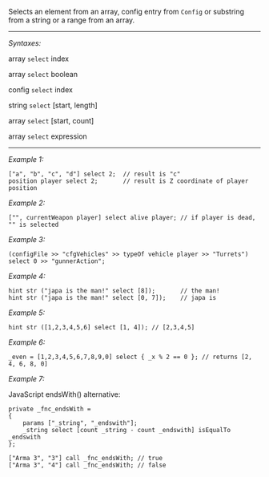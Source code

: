 Selects an element from an array, config entry from `Config` or substring from a string or a range from an array.


---
*Syntaxes:*

array `select` index

array `select` boolean

config `select` index

string `select` [start, length]

array `select` [start, count]

array `select` expression

---
*Example 1:*

```sqf
["a", "b", "c", "d"] select 2;	// result is "c"
position player select 2;		// result is Z coordinate of player position
```

*Example 2:*

```sqf
["", currentWeapon player] select alive player; // if player is dead, "" is selected
```

*Example 3:*

```sqf
(configFile >> "cfgVehicles" >> typeOf vehicle player >> "Turrets") select 0 >> "gunnerAction";
```

*Example 4:*

```sqf
hint str ("japa is the man!" select [8]);		// the man!
hint str ("japa is the man!" select [0, 7]);	// japa is
```

*Example 5:*

```sqf
hint str ([1,2,3,4,5,6] select [1, 4]); // [2,3,4,5]
```

*Example 6:*

```sqf
_even = [1,2,3,4,5,6,7,8,9,0] select { _x % 2 == 0 }; // returns [2, 4, 6, 8, 0]
```

*Example 7:*

JavaScript endsWith() alternative:

```sqf
private _fnc_endsWith = 
{
	params ["_string", "_endswith"];
	_string select [count _string - count _endswith] isEqualTo _endswith
};

["Arma 3", "3"] call _fnc_endsWith; // true
["Arma 3", "4"] call _fnc_endsWith; // false
```